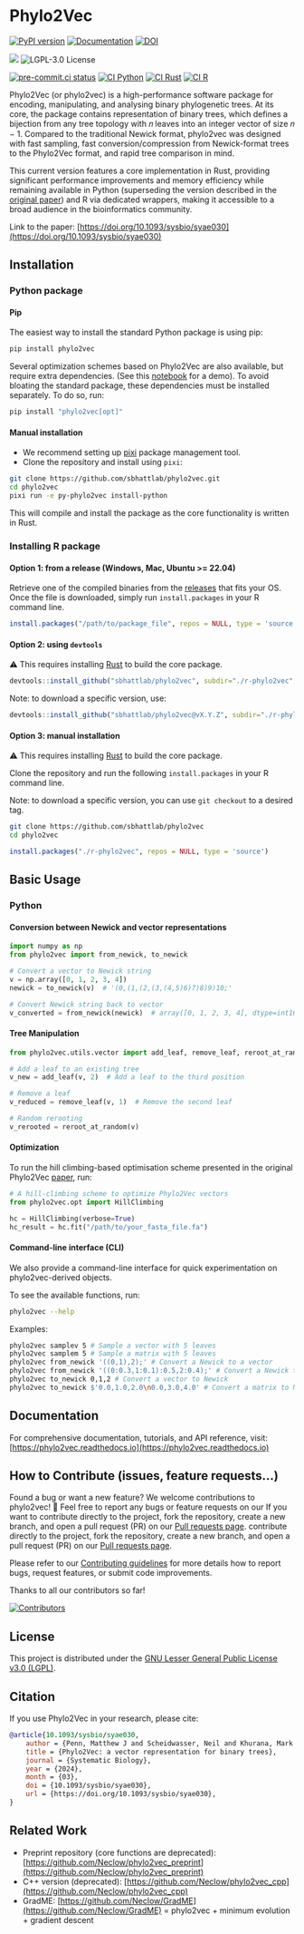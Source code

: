 # Phylo2Vec

[![PyPI version](https://badge.fury.io/py/phylo2vec.svg)](https://pypi.org/project/phylo2vec/)
[![Documentation](https://img.shields.io/badge/docs-latest-blue.svg)](https://phylo2vec.readthedocs.io)
[![DOI](https://zenodo.org/badge/710195598.svg)](https://zenodo.org/badge/latestdoi/710195598)

<span><img src="https://img.shields.io/badge/SSEC-Project-purple?logo=data:image/png;base64,iVBORw0KGgoAAAANSUhEUgAAAA0AAAAOCAQAAABedl5ZAAAACXBIWXMAAAHKAAABygHMtnUxAAAAGXRFWHRTb2Z0d2FyZQB3d3cuaW5rc2NhcGUub3Jnm+48GgAAAMNJREFUGBltwcEqwwEcAOAfc1F2sNsOTqSlNUopSv5jW1YzHHYY/6YtLa1Jy4mbl3Bz8QIeyKM4fMaUxr4vZnEpjWnmLMSYCysxTcddhF25+EvJia5hhCudULAePyRalvUteXIfBgYxJufRuaKuprKsbDjVUrUj40FNQ11PTzEmrCmrevPhRcVQai8m1PRVvOPZgX2JttWYsGhD3atbHWcyUqX4oqDtJkJiJHUYv+R1JbaNHJmP/+Q1HLu2GbNoSm3Ft0+Y1YMdPSTSwQAAAABJRU5ErkJggg==&style=plastic" /><span>
![LGPL-3.0 License](https://badgen.net/badge/license/LGPL-3.0)

<!-- [![Documentation Status](https://readthedocs.org/projects/phylo2vec/badge/?version=latest)](https://phylo2vec.readthedocs.io/en/latest/?badge=latest) -->

[![pre-commit.ci status](https://results.pre-commit.ci/badge/github/sbhattlab/phylo2vec/main.svg)](https://results.pre-commit.ci/latest/github/sbhattlab/phylo2vec/main)
[![CI Python](https://github.com/sbhattlab/phylo2vec/actions/workflows/ci-python.yml/badge.svg)](https://github.com/sbhattlab/phylo2vec/actions/workflows/ci-python.yml)
[![CI Rust](https://github.com/sbhattlab/phylo2vec/actions/workflows/ci-rust.yaml/badge.svg)](https://github.com/sbhattlab/phylo2vec/actions/workflows/ci-rust.yaml)
[![CI R](https://github.com/sbhattlab/phylo2vec/actions/workflows/ci-R.yml/badge.svg)](https://github.com/sbhattlab/phylo2vec/actions/workflows/ci-R.yml)

Phylo2Vec (or phylo2vec) is a high-performance software package for encoding,
manipulating, and analysing binary phylogenetic trees. At its core, the package
contains representation of binary trees, which defines a bijection from any tree
topology with 𝑛 leaves into an integer vector of size 𝑛 − 1. Compared to the
traditional Newick format, phylo2vec was designed with fast sampling, fast
conversion/compression from Newick-format trees to the Phylo2Vec format, and
rapid tree comparison in mind.

This current version features a core implementation in Rust, providing
significant performance improvements and memory efficiency while remaining
available in Python (superseding the version described in the
[original paper](https://doi.org/10.1093/sysbio/syae030)) and R via dedicated
wrappers, making it accessible to a broad audience in the bioinformatics
community.

Link to the paper:
[https://doi.org/10.1093/sysbio/syae030](https://doi.org/10.1093/sysbio/syae030)

## Installation

### Python package

#### Pip

The easiest way to install the standard Python package is using pip:

```bash
pip install phylo2vec
```

Several optimization schemes based on Phylo2Vec are also available, but require
extra dependencies. (See this
[notebook](https://phylo2vec.readthedocs.io/en/latest/demo_opt.html) for a
demo). To avoid bloating the standard package, these dependencies must be
installed separately. To do so, run:

```bash
pip install "phylo2vec[opt]"
```

#### Manual installation

- We recommend setting up [pixi](https://pixi.sh/dev/) package management tool.
- Clone the repository and install using `pixi`:

```bash
git clone https://github.com/sbhattlab/phylo2vec.git
cd phylo2vec
pixi run -e py-phylo2vec install-python
```

This will compile and install the package as the core functionality is written
in Rust.

### Installing R package

#### Option 1: from a release (Windows, Mac, Ubuntu >= 22.04)

Retrieve one of the compiled binaries from the
[releases](https://github.com/sbhattlab/phylo2vec/releases) that fits your OS.
Once the file is downloaded, simply run `install.packages` in your R command
line.

```R
install.packages("/path/to/package_file", repos = NULL, type = 'source')
```

#### Option 2: using `devtools`

⚠️ This requires installing [Rust](https://www.rust-lang.org/tools/install) to
build the core package.

```R
devtools::install_github("sbhattlab/phylo2vec", subdir="./r-phylo2vec", build = FALSE)
```

Note: to download a specific version, use:

```R
devtools::install_github("sbhattlab/phylo2vec@vX.Y.Z", subdir="./r-phylo2vec", build = FALSE)
```

#### Option 3: manual installation

⚠️ This requires installing [Rust](https://www.rust-lang.org/tools/install) to
build the core package.

Clone the repository and run the following `install.packages` in your R command
line.

Note: to download a specific version, you can use `git checkout` to a desired
tag.

```bash
git clone https://github.com/sbhattlab/phylo2vec
cd phylo2vec
```

```R
install.packages("./r-phylo2vec", repos = NULL, type = 'source')
```

## Basic Usage

### Python

#### Conversion between Newick and vector representations

```python
import numpy as np
from phylo2vec import from_newick, to_newick

# Convert a vector to Newick string
v = np.array([0, 1, 2, 3, 4])
newick = to_newick(v)  # '(0,(1,(2,(3,(4,5)6)7)8)9)10;'

# Convert Newick string back to vector
v_converted = from_newick(newick)  # array([0, 1, 2, 3, 4], dtype=int16)
```

#### Tree Manipulation

```python
from phylo2vec.utils.vector import add_leaf, remove_leaf, reroot_at_random

# Add a leaf to an existing tree
v_new = add_leaf(v, 2)  # Add a leaf to the third position

# Remove a leaf
v_reduced = remove_leaf(v, 1)  # Remove the second leaf

# Random rerooting
v_rerooted = reroot_at_random(v)
```

#### Optimization

To run the hill climbing-based optimisation scheme presented in the original
Phylo2Vec [paper](https://doi.org/10.1093/sysbio/syae030), run:

```python
# A hill-climbing scheme to optimize Phylo2Vec vectors
from phylo2vec.opt import HillClimbing

hc = HillClimbing(verbose=True)
hc_result = hc.fit("/path/to/your_fasta_file.fa")
```

#### Command-line interface (CLI)

We also provide a command-line interface for quick experimentation on
phylo2vec-derived objects.

To see the available functions, run:

```bash
phylo2vec --help
```

Examples:

```bash
phylo2vec samplev 5 # Sample a vector with 5 leaves
phylo2vec samplem 5 # Sample a matrix with 5 leaves
phylo2vec from_newick '((0,1),2);' # Convert a Newick to a vector
phylo2vec from_newick '((0:0.3,1:0.1):0.5,2:0.4);' # Convert a Newick to a matrix
phylo2vec to_newick 0,1,2 # Convert a vector to Newick
phylo2vec to_newick $'0.0,1.0,2.0\n0.0,3.0,4.0' # Convert a matrix to Newick
```

## Documentation

For comprehensive documentation, tutorials, and API reference, visit:
[https://phylo2vec.readthedocs.io](https://phylo2vec.readthedocs.io)

## How to Contribute (issues, feature requests...)

Found a bug or want a new feature? We welcome contributions to phylo2vec! 🤗
Feel free to report any bugs or feature requests on our
If you want to contribute directly to the project, fork the repository, create a new branch, and open a pull request (PR) on our [Pull requests page](https://github.com/sbhattlab/phylo2vec/pulls).
contribute directly to the project, fork the repository, create a new branch,
and open a pull request (PR) on our
[Pull requests page](https://github.com/Neclow/phylo2vec/pulls).

Please refer to our
[Contributing guidelines](https://github.com/sbhattlab/phylo2vec/blob/main/CONTRIBUTING.md)
for more details how to report bugs, request features, or submit code
improvements.

Thanks to all our contributors so far!

[![Contributors](https://contrib.rocks/image?repo=sbhattlab/phylo2vec)](https://github.com/sbhattlab/phylo2vec/graphs/contributors)

## License

This project is distributed under the
[GNU Lesser General Public License v3.0 (LGPL)](https://github.com/sbhattlab/phylo2vec/blob/main/LICENSE).

## Citation

If you use Phylo2Vec in your research, please cite:

```bibtex
@article{10.1093/sysbio/syae030,
    author = {Penn, Matthew J and Scheidwasser, Neil and Khurana, Mark P and Duchêne, David A and Donnelly, Christl A and Bhatt, Samir},
    title = {Phylo2Vec: a vector representation for binary trees},
    journal = {Systematic Biology},
    year = {2024},
    month = {03},
    doi = {10.1093/sysbio/syae030},
    url = {https://doi.org/10.1093/sysbio/syae030},
}
```

## Related Work

- Preprint repository (core functions are deprecated):
  [https://github.com/Neclow/phylo2vec_preprint](https://github.com/Neclow/phylo2vec_preprint)
- C++ version (deprecated):
  [https://github.com/Neclow/phylo2vec_cpp](https://github.com/Neclow/phylo2vec_cpp)
- GradME: [https://github.com/Neclow/GradME](https://github.com/Neclow/GradME) =
  phylo2vec + minimum evolution + gradient descent
